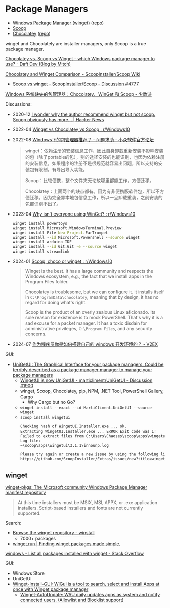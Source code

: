 # Package Managers
- [Windows Package Manager (winget)](https://docs.microsoft.com/en-us/windows/package-manager/) ([repo](https://github.com/microsoft/winget-cli))
- [Scoop](Scoop/README.md)
- [Chocolatey](https://chocolatey.org/) ([repo](https://github.com/chocolatey/choco))

winget and Chocolately are installer managers, only Scoop is a true package manager.

[Chocolatey vs. Scoop vs Winget - which Windows package manager to use? - Daft Dev (Blog by Mitch)](https://daftdev.blog/2024/04/01/chocolatey-vs-scoop-vs-winget---which-windows-package-manager-to-use/)

[Chocolatey and Winget Comparison - ScoopInstaller/Scoop Wiki](https://github.com/ScoopInstaller/Scoop/wiki/Chocolatey-and-Winget-Comparison)
- [Scoop vs winget - ScoopInstaller/Scoop - Discussion #4777](https://github.com/ScoopInstaller/Scoop/discussions/4777)

[Windows 系统缺失的包管理器：Chocolatey、WinGet 和 Scoop - 少数派](https://sspai.com/post/65933)

Discussions:
- 2020-12 [I wonder why the author recommend winget but not scoop. Scoop obviously has more... | Hacker News](https://news.ycombinator.com/item?id=25535018)
- 2022-04 [Winget vs Chocolatey vs Scoop : r/Windows10](https://www.reddit.com/r/Windows10/comments/u80x1v/winget_vs_chocolatey_vs_scoop/)
- 2022-08 [Windows下的包管理器推荐？ - 问题求助 - 小众软件官方论坛](https://meta.appinn.net/t/topic/35728/6)
  
  > winget：依赖注册的安装信息工作，因此自身卸载重新安装不影响安装的包（除了portable的包），别的途径安装的也能识别，也因为依赖注册的安装信息，如果程序的注册不是很规范就容易出问题，所以支持的安装包有限制。有导出导入功能。
  > 
  > Scoop：比较便携，整个文件夹无论放哪里都能工作，方便迁移。
  > 
  > Chocolatey：上面两个的缺点都有。因为有非便携版软件包，所以不方便迁移。因为完全靠本地包信息工作，所以一旦卸载重装，之前安装的包都识别不出了。

- 2023-04 [Why isn't everyone using WinGet? : r/Windows10](https://www.reddit.com/r/Windows10/comments/12uysth/why_isnt_everyone_using_winget/)

  ```cmd
  winget install powertoys
  winget install Microsoft.WindowsTerminal.Preview
  winget install File-New-Project.EarTrumpet
  winget install --id Microsoft.Powershell --source winget
  winget install arduino IDE
  winget install --id Git.Git -e --source winget
  winget install streamlink  
  ```

- 2024-01 [Scoop, choco or winget : r/Windows10](https://www.reddit.com/r/Windows10/comments/19aqmmc/scoop_choco_or_winget/)

  > Winget is the best. It has a large community and respects the Windows ecosystem, e.g., the fact that we install apps in the Program Files folder.
  > 
  > Chocolatey is troublesome, but we can configure it. It installs itself in `C:\ProgramData\chocolatey`, meaning that by design, it has no regard for doing what's right.
  > 
  > Scoop is the product of an overly zealous Linux aficionado. Its sole reason for existence is to mock PowerShell. That's why it is a sad excuse for a packet manager. It has a toxic disdain for administrative privileges, `C:\Program Files`, and any security concerns.

- 2024-07 [作为程序员你是如何搭建自己的 windows 开发环境的？ - V2EX](https://www.v2ex.com/t/1054182)

GUI:
- [UniGetUI: The Graphical Interface for your package managers. Could be terribly described as a package manager manager to manage your package managers](https://github.com/marticliment/UniGetUI)
  - [WingetUI is now UniGetUI - marticliment/UniGetUI - Discussion #1900](https://github.com/marticliment/UniGetUI/discussions/1900)
  - winget, Scoop, Chocolatey, pip, NPM, .NET Tool, PowerShell Gallery, Cargo
    - Why Cargo but no Go?
  - `winget install --exact --id MartiCliment.UniGetUI --source winget`
  - `scoop install wingetui`
    ```cmd
    Checking hash of WingetUI.Installer.exe ... ok.
    Extracting WingetUI.Installer.exe ... ERROR Exit code was 1!
    Failed to extract files from C:\Users\Chaoses\scoop\apps\wingetui\3.1.1\WingetUI.Installer.exe.
    Log file:
    ~\scoop\apps\wingetui\3.1.1\innounp.log

    Please try again or create a new issue by using the following link and paste your console output:
    https://github.com/ScoopInstaller/Extras/issues/new?title=wingetui%403.1.1%3a+decompress+error
    ```

## winget
[winget-pkgs: The Microsoft community Windows Package Manager manifest repository](https://github.com/microsoft/winget-pkgs)
> At this time installers must be MSIX, MSI, APPX, or .exe application installers. Script-based installers and fonts are not currently supported.

Search:
- [Browse the winget repository - winstall](https://winstall.app/)
  - 7000+ packages
- [winget.run | Finding winget packages made simple.](https://winget.run/)

[windows - List all packages installed with winget - Stack Overflow](https://stackoverflow.com/questions/75228294/list-all-packages-installed-with-winget)

GUI:
- Windows Store
- UniGetUI
- [Winget-Install-GUI: WiGui is a tool to search, select and install Apps at once with Winget package manager](https://github.com/Romanitho/Winget-Install-GUI)
  - [Winget-AutoUpdate: WAU daily updates apps as system and notify connected users. (Allowlist and Blocklist support)](https://github.com/Romanitho/Winget-AutoUpdate)